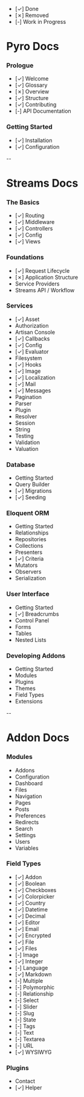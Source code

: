 - [&check;] Done
- [&cross;] Removed
- [-] Work in Progress

# Pyro Docs

### Prologue

- [&check;] Welcome
- [&check;] Glossary
- [&cross;] Overview
- [&check;] Structure
- [&check;] Contributing
- [-] API Documentation

### Getting Started

- [&check;] Installation
- [&check;] Configuration

--

# Streams Docs

### The Basics

- [&check;] Routing
- [&check;] Middleware
- [&check;] Controllers
- [&check;] Config
- [&check;] Views

### Foundations

- [&check;] Request Lifecycle
- [&cross;] Application Structure
- Service Providers
- Streams API / Workflow

### Services

- [&check;] Asset
- Authorization
- Artisan Console
- [&check;] Callbacks
- [&check;] Config
- [&check;] Evaluator
- Filesystem
- [&check;] Hooks
- [&check;] Image
- [&check;] Localization
- [&check;] Mail
- [&check;] Messages
- Pagination
- Parser
- Plugin
- Resolver
- Session
- String
- Testing
- Validation
- Valuation

### Database

- Getting Started
- Query Builder
- [&check;] Migrations
- [&check;] Seeding

### Eloquent ORM

- Getting Started
- Relationships
- Repositories
- Collections
- Presenters
- [&check;] Criteria
- Mutators
- Observers
- Serialization

### User Interface

- Getting Started
- [&check;] Breadcrumbs
- Control Panel
- Forms
- Tables
- Nested Lists

### Developing Addons

- Getting Started
- Modules
- Plugins
- Themes
- Field Types
- Extensions

--

# Addon Docs

### Modules

- Addons
- Configuration
- Dashboard
- Files
- Navigation
- Pages
- Posts
- Preferences
- Redirects
- Search
- Settings
- Users
- Variables

### Field Types

- [&check;] Addon
- [&check;] Boolean
- [&check;] Checkboxes
- [&check;] Colorpicker
- [&check;] Country
- [&check;] Datetime
- [&check;] Decimal
- [&check;] Editor
- [&check;] Email
- [&check;] Encrypted
- [&check;] File
- [&check;] Files
- [-] Image
- [&check;] Integer
- [-] Language
- [&check;] Markdown
- [-] Multiple
- [-] Polymorphic
- [-] Relationship
- [-] Select
- [-] Slider
- [-] Slug
- [-] State
- [-] Tags
- [-] Text
- [-] Textarea
- [-] URL
- [&check;] WYSIWYG

### Plugins

- Contact
- [&check;] Helper
